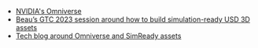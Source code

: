 - [NVIDIA's Omniverse](https://www.nvidia.com/en-us/omniverse/usd/)
- [Beau’s GTC 2023 session around how to build simulation-ready USD 3D assets](https://www.nvidia.com/gtc/session-catalog/?search=S52401&tab.catalogallsessionstab=16566177511100015Kus#/)
- [Tech blog around Omniverse and SimReady assets](https://developer.nvidia.com/blog/new-cloud-applications-simready-assets-and-tools-for-omniverse-developers-announced-at-gtc/)
